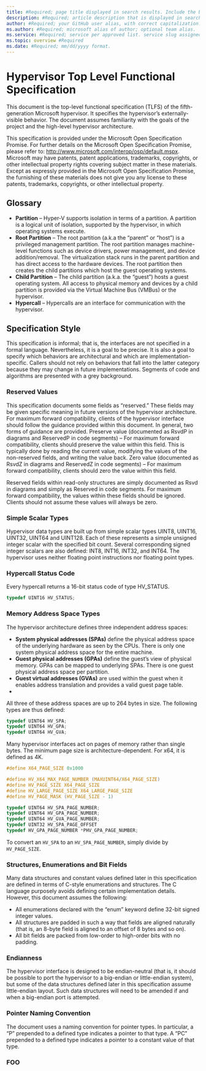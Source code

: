 ```yaml
---
title: #Required; page title displayed in search results. Include the brand.
description: #Required; article description that is displayed in search results.
author: #Required; your GitHub user alias, with correct capitalization.
ms.author: #Required; microsoft alias of author; optional team alias.
ms.service: #Required; service per approved list. service slug assigned to your service by ACOM.
ms.topic: overview #Required
ms.date: #Required; mm/dd/yyyy format.
---
```


# Hypervisor Top Level Functional Specification

This document is the top-level functional specification (TLFS) of the fifth-generation Microsoft hypervisor. It specifies the hypervisor’s externally-visible behavior. The document assumes familiarity with the goals of the project and the high-level hypervisor architecture.

This specification is provided under the Microsoft Open Specification Promise. For further details on the Microsoft Open Specification Promise, please refer to: http://www.microsoft.com/interop/osp/default.mspx. Microsoft may have patents, patent applications, trademarks, copyrights, or other intellectual property rights covering subject matter in these materials. Except as expressly provided in the Microsoft Open Specification Promise, the furnishing of these materials does not give you any license to these patents, trademarks, copyrights, or other intellectual property.

## Glossary

- **Partition** – Hyper-V supports isolation in terms of a partition. A partition is a logical unit of isolation, supported by the hypervisor, in which operating systems execute.
- **Root Partition** – The root partition (a.k.a the “parent” or “host”) is a privileged management partition. The root partition manages machine-level functions such as device drivers, power management, and device addition/removal. The virtualization stack runs in the parent partition and has direct access to the hardware devices. The root partition then creates the child partitions which host the guest operating systems.
- **Child Partition** – The child partition (a.k.a. the “guest”) hosts a guest operating system. All access to physical memory and devices by a child partition is provided via the Virtual Machine Bus (VMBus) or the hypervisor.
- **Hypercall** – Hypercalls are an interface for communication with the hypervisor.

## Specification Style

This specification is informal; that is, the interfaces are not specified in a formal language. Nevertheless, it is a goal to be precise. It is also a goal to specify which behaviors are architectural and which are implementation-specific. Callers should not rely on behaviors that fall into the latter category because they may change in future implementations.
Segments of code and algorithms are presented with a grey background.

### Reserved Values

This specification documents some fields as “reserved.” These fields may be given specific meaning in future versions of the hypervisor architecture. For maximum forward compatibility, clients of the hypervisor interface should follow the guidance provided within this document. In general, two forms of guidance are provided. Preserve value (documented as RsvdP in diagrams and ReservedP in code segments) – For maximum forward compatibility, clients should preserve the value within this field. This is typically done by reading the current value, modifying the values of the non-reserved fields, and writing the value back. Zero value (documented as RsvdZ in diagrams and ReservedZ in code segments) – For maximum forward compatibility, clients should zero the value within this field.

Reserved fields within read-only structures are simply documented as Rsvd in diagrams and simply as Reserved in code segments. For maximum forward compatibility, the values within these fields should be ignored. Clients should not assume these values will always be zero.

### Simple Scalar Types

Hypervisor data types are built up from simple scalar types UINT8, UINT16, UINT32, UINT64 and UINT128. Each of these represents a simple unsigned integer scalar with the specified bit count. Several corresponding signed integer scalars are also defined: INT8, INT16, INT32, and INT64.
The hypervisor uses neither floating point instructions nor floating point types.

### Hypercall Status Code

Every hypercall returns a 16-bit status code of type HV_STATUS.

 ```c
typedef UINT16 HV_STATUS;
 ```

### Memory Address Space Types

The hypervisor architecture defines three independent address spaces:

- **System physical addresses (SPAs)** define the physical address space of the underlying hardware as seen by the CPUs. There is only one system physical address space for the entire machine.
- **Guest physical addresses (GPAs)** define the guest’s view of physical memory. GPAs can be mapped to underlying SPAs. There is one guest physical address space per partition.
- **Guest virtual addresses (GVAs)** are used within the guest when it enables address translation and provides a valid guest page table.
-
All three of these address spaces are up to 264 bytes in size. The following types are thus defined:

 ```c
typedef UINT64 HV_SPA;
typedef UINT64 HV_GPA;
typedef UINT64 HV_GVA;
 ```

Many hypervisor interfaces act on pages of memory rather than single bytes. The minimum page size is architecture-dependent. For x64, it is defined as 4K.

 ```c
#define X64_PAGE_SIZE 0x1000

#define HV_X64_MAX_PAGE_NUMBER (MAXUINT64/X64_PAGE_SIZE)
#define HV_PAGE_SIZE X64_PAGE_SIZE
#define HV_LARGE_PAGE_SIZE X64_LARGE_PAGE_SIZE
#define HV_PAGE_MASK (HV_PAGE_SIZE - 1)

typedef UINT64 HV_SPA_PAGE_NUMBER;
typedef UINT64 HV_GPA_PAGE_NUMBER;
typedef UINT64 HV_GVA_PAGE_NUMBER;
typedef UINT32 HV_SPA_PAGE_OFFSET
typedef HV_GPA_PAGE_NUMBER *PHV_GPA_PAGE_NUMBER;
 ```

To convert an `HV_SPA` to an `HV_SPA_PAGE_NUMBER`, simply divide by `HV_PAGE_SIZE`.

### Structures, Enumerations and Bit Fields

Many data structures and constant values defined later in this specification are defined in terms of C-style enumerations and structures. The C language purposely avoids defining certain implementation details. However, this document assumes the following:

- All enumerations declared with the “enum” keyword define 32-bit signed integer values.
- All structures are padded in such a way that fields are aligned naturally (that is, an 8-byte field is aligned to an offset of 8 bytes and so on).
- All bit fields are packed from low-order to high-order bits with no padding.

### Endianness

The hypervisor interface is designed to be endian-neutral (that is, it should be possible to port the hypervisor to a big-endian or little-endian system), but some of the data structures defined later in this specification assume little-endian layout. Such data structures will need to be amended if and when a big-endian port is attempted.

### Pointer Naming Convention

The document uses a naming convention for pointer types. In particular, a “P” prepended to a defined type indicates a pointer to that type. A “PC” prepended to a defined type indicates a pointer to a constant value of that type.

### FOO